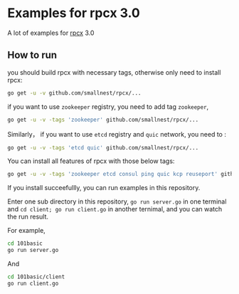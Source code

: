 # Examples for rpcx 3.0

A lot of examples for [rpcx](https://github.com/smallnest/rpcx/tree/v3.0) 3.0


## How to run
you should build rpcx with necessary tags, otherwise only need to install rpcx:

```sh
go get -u -v github.com/smallnest/rpcx/...
```

if you want to use `zookeeper` registry, you need to add tag `zookeeper`,

```sh
go get -u -v -tags 'zookeeper' github.com/smallnest/rpcx/...
```

Similarly， if you want to use `etcd` registry and `quic` network, you need to :

```sh
go get -u -v -tags 'etcd quic' github.com/smallnest/rpcx/...
```

You can install all features of rpcx with those below tags:

```sh
go get -u -v -tags 'zookeeper etcd consul ping quic kcp reuseport' github.com/smallnest/rpcx/...
```

If you install succeefullly, you can run examples in this repository.

Enter one sub directory in this repository,  `go run server.go` in one terminal and `cd client; go run client.go` in another ternimal, and you can watch the run result.

For example,

```sh
cd 101basic
go run server.go
```

And

```sh
cd 101basic/client
go run client.go
```
